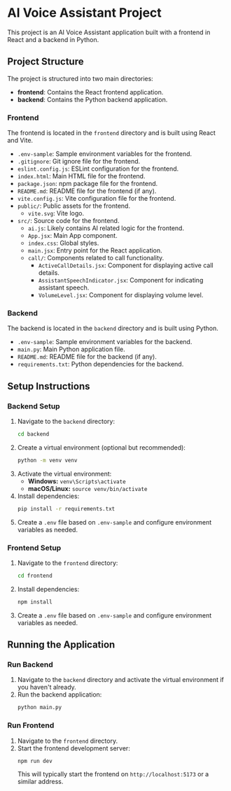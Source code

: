 # AI Voice Assistant Project

This project is an AI Voice Assistant application built with a frontend in React and a backend in Python.

## Project Structure

The project is structured into two main directories:

-   **frontend**: Contains the React frontend application.
-   **backend**: Contains the Python backend application.

### Frontend

The frontend is located in the `frontend` directory and is built using React and Vite.

-   `.env-sample`: Sample environment variables for the frontend.
-   `.gitignore`: Git ignore file for the frontend.
-   `eslint.config.js`: ESLint configuration for the frontend.
-   `index.html`: Main HTML file for the frontend.
-   `package.json`: npm package file for the frontend.
-   `README.md`: README file for the frontend (if any).
-   `vite.config.js`: Vite configuration file for the frontend.
-   `public/`: Public assets for the frontend.
    -   `vite.svg`: Vite logo.
-   `src/`: Source code for the frontend.
    -   `ai.js`:  Likely contains AI related logic for the frontend.
    -   `App.jsx`: Main App component.
    -   `index.css`: Global styles.
    -   `main.jsx`: Entry point for the React application.
    -   `call/`: Components related to call functionality.
        -   `ActiveCallDetails.jsx`: Component for displaying active call details.
        -   `AssistantSpeechIndicator.jsx`: Component for indicating assistant speech.
        -   `VolumeLevel.jsx`: Component for displaying volume level.

### Backend

The backend is located in the `backend` directory and is built using Python.

-   `.env-sample`: Sample environment variables for the backend.
-   `main.py`: Main Python application file.
-   `README.md`: README file for the backend (if any).
-   `requirements.txt`: Python dependencies for the backend.

## Setup Instructions

### Backend Setup

1.  Navigate to the `backend` directory:
    ```bash
    cd backend
    ```
2.  Create a virtual environment (optional but recommended):
    ```bash
    python -m venv venv
    ```
3.  Activate the virtual environment:
    -   **Windows:** `venv\Scripts\activate`
    -   **macOS/Linux:** `source venv/bin/activate`
4.  Install dependencies:
    ```bash
    pip install -r requirements.txt
    ```
5.  Create a `.env` file based on `.env-sample` and configure environment variables as needed.

### Frontend Setup

1.  Navigate to the `frontend` directory:
    ```bash
    cd frontend
    ```
2.  Install dependencies:
    ```bash
    npm install
    ```
3.  Create a `.env` file based on `.env-sample` and configure environment variables as needed.

## Running the Application

### Run Backend

1.  Navigate to the `backend` directory and activate the virtual environment if you haven't already.
2.  Run the backend application:
    ```bash
    python main.py
    ```

### Run Frontend

1.  Navigate to the `frontend` directory.
2.  Start the frontend development server:
    ```bash
    npm run dev
    ```
    This will typically start the frontend on `http://localhost:5173` or a similar address.


